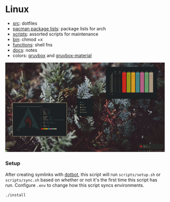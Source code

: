 # Linux

- [src](./src): dotfiles
- [pacman package lists](./pacman): package lists for arch
- [scripts](./scripts): assorted scripts for maintenance
- [bin](./bin): chmod +x
- [functions](./functions): shell fns
- [docs](./docs): notes
- colors: [gruvbox](https://github.com/morhetz/gruvbox) and [gruvbox-material](https://github.com/sainnhe/gruvbox-material-vscode)

![desktop screenshot](./docs/screenshot.png)

### Setup

After creating symlinks with [dotbot](https://github.com/anishathalye/dotbot), this script will run `scripts/setup.sh` or `scripts/sync.sh` based on whether or not it's the first time this script has run. Configure `.env` to change how this script syncs environments.

```sh
./install
```
